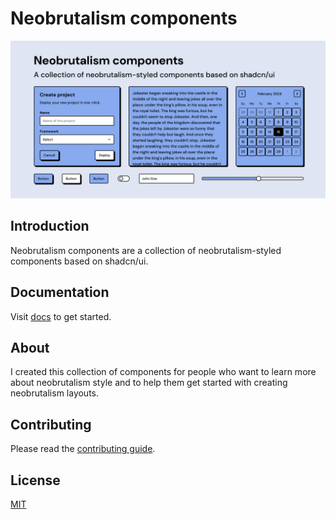 # Neobrutalism components

<img src="apps/docs/public/preview.png" alt="preview">

## Introduction

Neobrutalism components are a collection of neobrutalism-styled components based on shadcn/ui. 

## Documentation

Visit [docs](https://www.neobrutalism.dev/docs) to get started.

## About 

I created this collection of components for people who want to learn more about neobrutalism style and to help them get started with creating neobrutalism layouts.

## Contributing

Please read the [contributing guide](/CONTRIBUTING.md).

## License

[MIT](https://github.com/ekmas/neobrutalism-components/blob/main/LICENSE)
